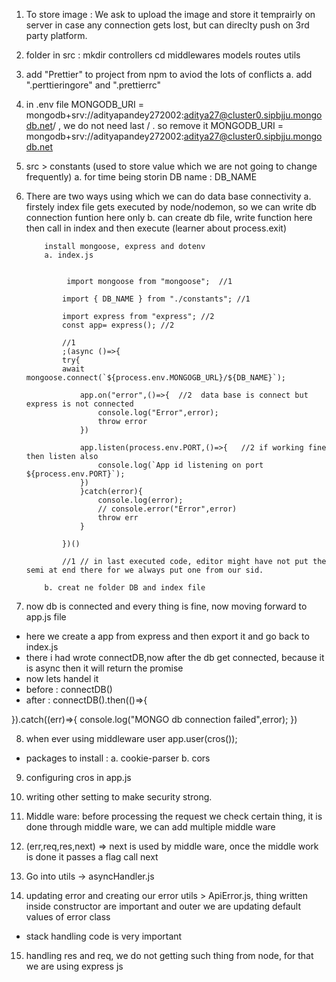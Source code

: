 1.  To store image : We ask to upload the image and store it temprairly on server in case any connection gets lost, but can direclty push on 3rd party platform.
2.  folder in src : mkdir controllers cd middlewares models routes utils
3.  add "Prettier" to project from npm to aviod the lots of conflicts
    a. add ".perttieringore" and ".prettierrc"
4.  in .env file MONGODB_URI = mongodb+srv://adityapandey272002:aditya27@cluster0.sipbjju.mongodb.net/ , we do not need last / . so remove it
    MONGODB_URI = mongodb+srv://adityapandey272002:aditya27@cluster0.sipbjju.mongodb.net
5.  src > constants (used to store value which we are not going to change frequently)
    a. for time being storin DB name : DB_NAME
6.  There are two ways using which we can do data base connectivity
    a. firstely index file gets executed by node/nodemon, so we can write db connection funtion here only
    b. can create db file, write function here then call in index and then execute (learner about process.exit)

            install mongoose, express and dotenv
            a. index.js


                 import mongoose from "mongoose";  //1

                import { DB_NAME } from "./constants"; //1

                import express from "express"; //2
                const app= express(); //2

                //1
                ;(async ()=>{
                try{
                await mongoose.connect(`${process.env.MONGOGB_URL}/${DB_NAME}`);

                    app.on("error",()=>{  //2  data base is connect but express is not connected
                        console.log("Error",error);
                        throw error
                    })

                    app.listen(process.env.PORT,()=>{   //2 if working fine then listen also
                        console.log(`App id listening on port ${process.env.PORT}`);
                    })
                    }catch(error){
                        console.log(error);
                        // console.error("Error",error)
                        throw err
                    }

                })()

                //1 // in last executed code, editor might have not put the semi at end there for we always put one from our sid.

            b. creat ne folder DB and index file
            


7. now db is connected and every thing is fine, now moving forward to app.js file
- here we create a app from express and then export it and go back to index.js
- there i had wrote connectDB,now after the db get connected, because it is async then it will return the promise
- now lets handel it
- before : connectDB()
- after : 
connectDB().then(()=>{
    
}).catch((err)=>{
    console.log("MONGO db connection failed",error);
})

8. when ever using middleware user app.user(cros());
- packages to install : a. cookie-parser  b. cors

9. configuring cros in app.js
10. writing other setting to make security strong.
11. Middle ware: before processing the request we check certain thing, it is done through middle ware, we can add multiple middle ware
12. (err,req,res,next) => next is used by middle ware, once the middle work is done it passes a flag call next

13. Go into utils ->  asyncHandler.js
14. updating error and creating our error
 utils > ApiError.js, thing written inside constructor are important and outer we are updating default values of error class
 - stack handling code is very important 
 15. handling res and req, we do not getting such thing from node, for that we are using express js